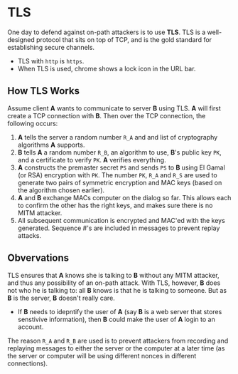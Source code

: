 # TLS

One day to defend against on-path attackers is to use **TLS**. TLS is
a well-designed protocol that sits on top of TCP, and is the gold
standard for establishing secure channels.

* TLS with `http` is `https`.
* When TLS is used, chrome shows a lock icon in the URL bar.

## How TLS Works

Assume client **A** wants to communicate to server **B** using
TLS. **A** will first create a TCP connection with **B**. Then over
the TCP connection, the following occurs:

1. **A** tells the server a random number `R_A` and and list of cryptography algorithms **A** supports.
2. **B** tells **A** a random number `R_B`, an algorithm to use, **B**'s public key `PK`, and a certificate to verify `PK`. **A** verifies everything.
3. **A** constructs the premaster secret `PS` and sends `PS` to **B** using El Gamal (or RSA) encryption with `PK`. The number `PK`, `R_A` and `R_S` are used to generate two pairs of symmetric encryption and MAC keys (based on the algorithm chosen earlier).
4. **A** and **B** exchange MACs computer on the dialog so far. This allows each to confirm the other has the right keys, and makes sure there is no MITM attacker.
5. All subsequent communication is encrypted and MAC'ed with the keys generated. Sequence #'s are included in messages to prevent replay attacks.

## Obvervations

TLS ensures that **A** knows she is talking to **B** without any MITM
attacker, and thus any possibility of an on-path attack. With TLS,
however, **B** does not who he is talking to: all **B** knows is that
he is talking to someone. But as **B** is the server, **B** doesn't
really care.

* If **B** needs to idepntify the user of **A** (say **B** is a web
  server that stores senstivive information), then **B** could make
  the user of **A** login to an account.

The reason `R_A` and `R_B` are used is to prevent attackers from
recording and replaying messages to either the server or the computer
at a later time (as the server or computer will be using different
nonces in different connections).